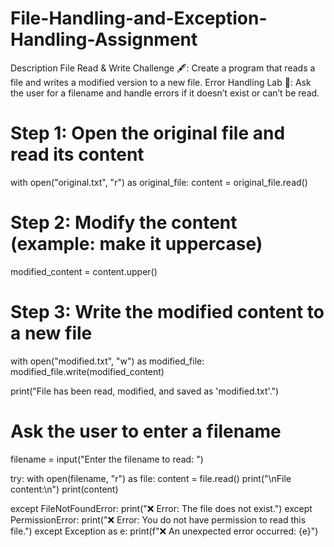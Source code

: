 # File-Handling-and-Exception-Handling-Assignment
Description
File Read & Write Challenge 🖋️: Create a program that reads a file and writes a modified version to a new file.
Error Handling Lab 🧪: Ask the user for a filename and handle errors if it doesn’t exist or can’t be read.

# Step 1: Open the original file and read its content
with open("original.txt", "r") as original_file:
    content = original_file.read()

# Step 2: Modify the content (example: make it uppercase)
modified_content = content.upper()

# Step 3: Write the modified content to a new file
with open("modified.txt", "w") as modified_file:
    modified_file.write(modified_content)

print("File has been read, modified, and saved as 'modified.txt'.")


# Ask the user to enter a filename
filename = input("Enter the filename to read: ")

try:
    with open(filename, "r") as file:
        content = file.read()
        print("\nFile content:\n")
        print(content)

except FileNotFoundError:
    print("❌ Error: The file does not exist.")
except PermissionError:
    print("❌ Error: You do not have permission to read this file.")
except Exception as e:
    print(f"❌ An unexpected error occurred: {e}")
    

